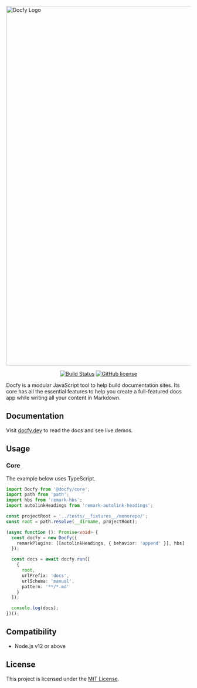 <img width="978" alt="Docfy Logo" src="https://repository-images.githubusercontent.com/254531229/d6e4fc80-5efd-11eb-9c08-99fd3d8bce07">
<p align="center">
  <a href="https://github.com/josemarluedke/docfy/actions?query=workflow%3ACI"><img src="https://github.com/josemarluedke/docfy/workflows/CI/badge.svg" alt="Build Status"></a>
  <a href="https://github.com/josemarluedke/docfy/blob/master/LICENSE.md"><img src="https://img.shields.io/badge/license-MIT-blue.svg" alt="GitHub license"></a>
</p>

Docfy is a modular JavaScript tool to help build documentation sites. Its core
has all the essential features to help you create a full-featured docs app while
writing all your content in Markdown.

## Documentation

Visit [docfy.dev](https://docfy.dev/) to read the docs and see live demos.

## Usage

### Core

The example below uses TypeScript.

```ts
import Docfy from '@docfy/core';
import path from 'path';
import hbs from 'remark-hbs';
import autolinkHeadings from 'remark-autolink-headings';

const projectRoot = '../tests/__fixtures__/monorepo/';
const root = path.resolve(__dirname, projectRoot);

(async function (): Promise<void> {
  const docfy = new Docfy({
    remarkPlugins: [[autolinkHeadings, { behavior: 'append' }], hbs]
  });

  const docs = await docfy.run([
    {
      root,
      urlPrefix: 'docs',
      urlSchema: 'manual',
      pattern: '**/*.md'
    }
  ]);

  console.log(docs);
})();
```

## Compatibility

* Node.js v12 or above

## License

This project is licensed under the [MIT License](LICENSE.md).
